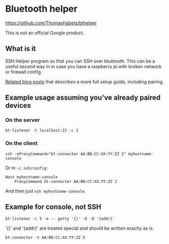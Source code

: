 # Bluetooth helper

https://github.com/ThomasHabets/bthelper

This is not an official Google product.

## What is it

SSH Helper program so that you can SSH over bluetooth. This can be a useful
second way in in case you have a raspberry pi with broken network or firewall
config.

[Related blog posts][blog] that describes a more full setup guide, including
pairing.

## Example usage assuming you've already paired devices

### On the server

```
bt-listener -t localhost:22 -c 2
```

### On the client

```
ssh -oProxyCommand="bt-connecter AA:BB:CC:XX:YY:ZZ 2" myhostname-console
```

Or in `~/.ssh/config`:

```
Host myhostname-console
    ProxyCommand bt-connecter AA:BB:CC:XX:YY:ZZ 2
```

And then just `ssh myhostname-console`.

## Example for console, not SSH

```
bt-listener -c 5 -e -- getty '{}' -E -H '{addr}'
```

'{}' and '{addr}' are treated special and should be written exactly as
is.

```
bt-connecter -t AA:BB:CC:XX:YY:ZZ 5
```

[blog]: https://blog.habets.se/2022/02/SSH-over-Bluetooth-cleanly.html
